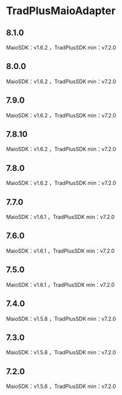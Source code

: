 # TradPlusMaioAdapter

## 8.1.0

MaioSDK：v1.6.2 ，TradPlusSDK min：v7.2.0

## 8.0.0

MaioSDK：v1.6.2 ，TradPlusSDK min：v7.2.0

## 7.9.0

MaioSDK：v1.6.2 ，TradPlusSDK min：v7.2.0

## 7.8.10

MaioSDK：v1.6.2 ，TradPlusSDK min：v7.2.0

## 7.8.0

MaioSDK：v1.6.2 ，TradPlusSDK min：v7.2.0

## 7.7.0

MaioSDK：v1.6.1 ，TradPlusSDK min：v7.2.0

## 7.6.0

MaioSDK：v1.6.1 ，TradPlusSDK min：v7.2.0

## 7.5.0

MaioSDK：v1.6.1 ，TradPlusSDK min：v7.2.0

## 7.4.0

MaioSDK：v1.5.8 ，TradPlusSDK min：v7.2.0

## 7.3.0

MaioSDK：v1.5.8 ，TradPlusSDK min：v7.2.0

## 7.2.0

MaioSDK：v1.5.6 ，TradPlusSDK min：v7.2.0